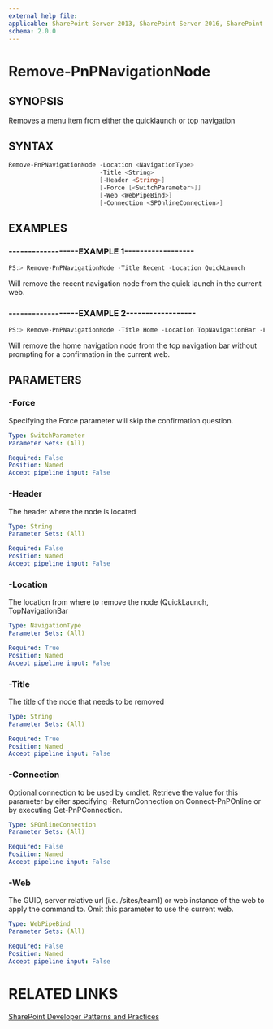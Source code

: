 ```yaml
---
external help file:
applicable: SharePoint Server 2013, SharePoint Server 2016, SharePoint Online
schema: 2.0.0
---
```

# Remove-PnPNavigationNode

## SYNOPSIS
Removes a menu item from either the quicklaunch or top navigation

## SYNTAX 

```powershell
Remove-PnPNavigationNode -Location <NavigationType>
                         -Title <String>
                         [-Header <String>]
                         [-Force [<SwitchParameter>]]
                         [-Web <WebPipeBind>]
                         [-Connection <SPOnlineConnection>]
```

## EXAMPLES

### ------------------EXAMPLE 1------------------
```powershell
PS:> Remove-PnPNavigationNode -Title Recent -Location QuickLaunch
```

Will remove the recent navigation node from the quick launch in the current web.

### ------------------EXAMPLE 2------------------
```powershell
PS:> Remove-PnPNavigationNode -Title Home -Location TopNavigationBar -Force
```

Will remove the home navigation node from the top navigation bar without prompting for a confirmation in the current web.

## PARAMETERS

### -Force
Specifying the Force parameter will skip the confirmation question.

```yaml
Type: SwitchParameter
Parameter Sets: (All)

Required: False
Position: Named
Accept pipeline input: False
```

### -Header
The header where the node is located

```yaml
Type: String
Parameter Sets: (All)

Required: False
Position: Named
Accept pipeline input: False
```

### -Location
The location from where to remove the node (QuickLaunch, TopNavigationBar

```yaml
Type: NavigationType
Parameter Sets: (All)

Required: True
Position: Named
Accept pipeline input: False
```

### -Title
The title of the node that needs to be removed

```yaml
Type: String
Parameter Sets: (All)

Required: True
Position: Named
Accept pipeline input: False
```

### -Connection
Optional connection to be used by cmdlet. Retrieve the value for this parameter by eiter specifying -ReturnConnection on Connect-PnPOnline or by executing Get-PnPConnection.

```yaml
Type: SPOnlineConnection
Parameter Sets: (All)

Required: False
Position: Named
Accept pipeline input: False
```

### -Web
The GUID, server relative url (i.e. /sites/team1) or web instance of the web to apply the command to. Omit this parameter to use the current web.

```yaml
Type: WebPipeBind
Parameter Sets: (All)

Required: False
Position: Named
Accept pipeline input: False
```

# RELATED LINKS

[SharePoint Developer Patterns and Practices](http://aka.ms/sppnp)
